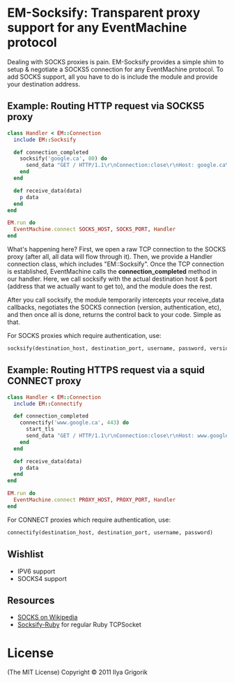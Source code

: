 # EM-Socksify: Transparent proxy support for any EventMachine protocol

Dealing with SOCKS proxies is pain. EM-Socksify provides a simple shim to setup & negotiate a SOCKS5 connection for any EventMachine protocol. To add SOCKS support, all you have to do is include the module and provide your destination address.

## Example: Routing HTTP request via SOCKS5 proxy

```ruby
class Handler < EM::Connection
  include EM::Socksify

  def connection_completed
    socksify('google.ca', 80) do
      send_data "GET / HTTP/1.1\r\nConnection:close\r\nHost: google.ca\r\n\r\n"
    end
  end

  def receive_data(data)
    p data
  end
end

EM.run do
  EventMachine.connect SOCKS_HOST, SOCKS_PORT, Handler
end
```

What's happening here? First, we open a raw TCP connection to the SOCKS proxy (after all, all data will flow through it). Then, we provide a Handler connection class, which includes "EM::Socksify". Once the TCP connection is established, EventMachine calls the **connection_completed** method in our handler. Here, we call socksify with the actual destination host & port (address that we actually want to get to), and the module does the rest.

After you call socksify, the module temporarily intercepts your receive_data callbacks, negotiates the SOCKS connection (version, authentication, etc), and then once all is done, returns the control back to your code. Simple as that.

For SOCKS proxies which require authentication, use:

```ruby
socksify(destination_host, destination_port, username, password, version)
```

## Example: Routing HTTPS request via a squid CONNECT proxy

```ruby
class Handler < EM::Connection
  include EM::Connectify

  def connection_completed
    connectify('www.google.ca', 443) do
      start_tls
      send_data "GET / HTTP/1.1\r\nConnection:close\r\nHost: www.google.ca\r\n\r\n"
    end
  end

  def receive_data(data)
    p data
  end
end

EM.run do
  EventMachine.connect PROXY_HOST, PROXY_PORT, Handler
end
```

For CONNECT proxies which require authentication, use:

```ruby
connectify(destination_host, destination_port, username, password)
```

## Wishlist

- IPV6 support
- SOCKS4 support

## Resources

- [SOCKS on Wikipedia](http://en.wikipedia.org/wiki/SOCKS)
- [Socksify-Ruby](https://github.com/astro/socksify-ruby) for regular Ruby TCPSocket

# License

(The MIT License)
Copyright © 2011 Ilya Grigorik
